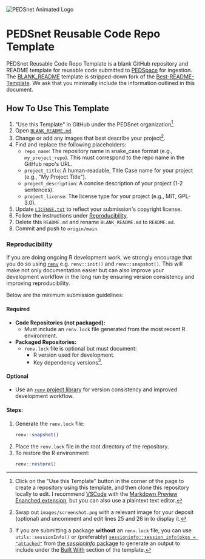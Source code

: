 ![PEDSnet Animated Logo](images/PEDSnetLogo.gif)
# PEDSnet Reusable Code Repo Template

PEDSnet Reusable Code Repo Template is a blank GitHub repository and README template for reusable code submitted to [PEDSpace](https://pedsnet.org/metadata/home) for ingestion. The [BLANK_README](BLANK_README.md) template is stripped-down fork of the [Best-README-Template](https://github.com/othneildrew/Best-README-Template). We ask that you minimally include the information outlined in this document. 

## How To Use This Template
1. "Use this Template" in GitHub under the PEDSnet organization[^1].
2. Open [`BLANK_README.md`](BLANK_README.md).
3. Change or add any images that best describe your project[^2].
4. Find and replace the following placeholders:
   - `repo_name`: The repository name in snake_case format (e.g., `my_project_repo`). This must correspond to the repo name in the GitHub repo's URL.
   - `project_title`: A human-readable, Title Case name for your project (e.g., "My Project Title").
   - `project_description`: A concise description of your project (1-2 sentences).
   - `project_license`: The license type for your project (e.g., MIT, GPL-3.0).
5. Update [`LICENSE.txt`](LICENSE.txt) to reflect your submission's copyright license.
6. Follow the instructions under <a href="#reproducibility">Reproducibility</a>.
7. Delete this `README.md` and rename `BLANK_README.md` to `README.md`.
8. Commit and push to `origin/main`.

### Reproducibility

If you are doing ongoing R development work, we strongly encourage that you do so using [`renv`](https://rstudio.github.io/renv/index.html) e.g. `renv::init()` and `renv::snapshot()`. This will make not only documentation easier but can also improve your development workflow in the long run by ensuring version consistency and improving reproducibility.

Below are the minimum submission guidelines:

#### Required
- **Code Repositories (not packaged):**
  - Must include an `renv.lock` file generated from the most recent R environment.
- **Packaged Repositories:**
  - `renv.lock` file is optional but must document:
    - R version used for development.
    - Key dependency versions[^4].

#### Optional
- Use an [`renv` project library](https://rstudio.github.io/renv/reference/init.html) for version consistency and improved development workflow.

#### Steps:
1. Generate the `renv.lock` file:
   ```R
   renv::snapshot()
   ```
2. Place the `renv.lock` file in the root directory of the repository.
3. To restore the R environment:
   ```R
   renv::restore()
   ```

[^1]: Click on the "Use this Template" button in the corner of the page to create a repository using this template, and then clone this repository locally to edit. I recommend [VSCode](https://code.visualstudio.com/) with the [Markdown Preview Enanched extension](https://marketplace.visualstudio.com/items?itemName=shd101wyy.markdown-preview-enhanced), but you can also use a plaintext text editor.

[^2]: Swap out `images/screenshot.png` with a relevant image for your deposit (optional) and uncomment and edit lines 25 and 26 in to display it.

[^3]: Just remember to `.gitignore` your library (e.g. `echo renv/ >> .gitignore`). This repo already has an extensive coverage of ignored files and directories.

[^4]: If you are submitting a package **without** an `renv.lock` file, you can use `utils::sessionInfo()` or (preferably) [`sessioninfo::session_info(pkgs = "attached"`](https://sessioninfo.r-lib.org/reference/session_info.html) from [the *sessioninfo* package](https://sessioninfo.r-lib.org/index.html#installation) to generate an output to include under the [Built With](BLANK_TEMPLATE.md#built-with) section of the template.
